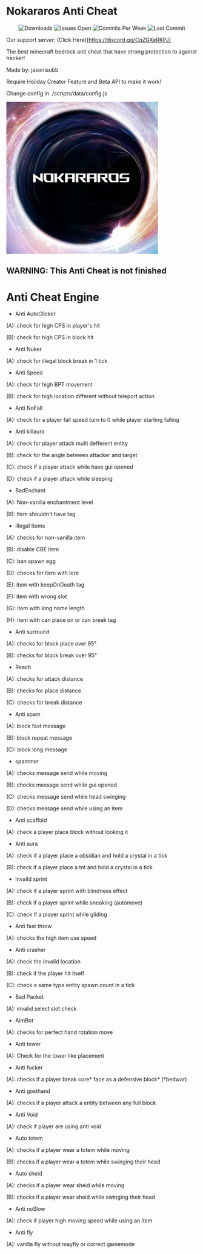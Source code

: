 # Nokararos Anti Cheat

<div align="center">
  <img src="https://img.shields.io/github/downloads/jasonlaubb/Nokararos/total?style=for-the-badge" alt="Downloads"/>
  <img src="https://img.shields.io/github/issues/jasonlaubb/Nokararos?label=ISSUES%20OPEN&style=for-the-badge" alt="Issues Open"/>
  <img src="https://img.shields.io/github/commit-activity/m/jasonlaubb/Nokararos?style=for-the-badge" alt="Commits Per Week"/>
  <img src="https://img.shields.io/github/last-commit/jasonlaubb/Nokararos?style=for-the-badge" alt="Last Commit"/>
</div>

Our support server: (Click Here)[https://discord.gg/CqZGXeRKPJ]

The best minecraft bedrock anti cheat that have strong protection to against hacker!

Made by: jasonlaubb

Require Hoilday Creator Feature and Beta API to make it work!

Change config in ./scripts/data/config.js

<img src="./pack_icon.png" width="400" height="400">

## WARNING: This Anti Cheat is not finished

# Anti Cheat Engine

- Anti AutoClicker

(A): check for high CPS in player's hit

(B): check for high CPS in block hit

- Anti Nuker

(A): check for illegal block break in 1 tick

- Anti Speed

(A): check for high BPT movement

(B): check for high location different without teleport action

- Anti NoFall

(A): check for a player fall speed turn to 0 while player starting falling

- Anti killaura

(A): check for player attack multi defferent entity

(B): check for the angle between attacker and target

(C): check if a player attack while have gui opened

(D): check if a player attack while sleeping

- BadEnchant

(A): Non-vanilla enchantment level

(B): Item shouldn't have tag

- illegal Items

(A): checks for non-vanilla item

(B): disable CBE item

(C): ban spawn egg

(D): checks for item with lore

(E): item with keepOnDeath tag

(F): item with wrong slot

(G): item with long name length

(H): item with can place on or can break tag

- Anti surround

(A): checks for block place over 95°

(B): checks for block break over 95°

- Reach

(A): checks for attack distance

(B): checks for place distance

(C): checks for break distance

- Anti spam

(A): block fast message

(B): block repeat message

(C): block long message

- spammer

(A): checks message send while moving

(B): checks message send while gui opened

(C): checks message send while head swinging

(D): checks message send while using an item

- Anti scaffold

(A): check a player place block without looking it

- Anti aura

(A): check if a player place a obsidian and hold a crystal in a tick

(B): check if a player place a tnt and hold a crystal in a tick

- invaild sprint

(A): check if a player sprint with blindness effect

(B): check if a player sprint while sneaking (automove)

(C): check if a player sprint while gliding

- Anti fast throw

(A): checks the high item use speed

- Anti crasher

(A): check the invalid location

(B): check if the player hit itself

(C): check a same type entity spawn count in a tick

- Bad Packet

(A): invalid select slot check

- AimBot

(A): checks for perfect hand rotation move

- Anti tower

(A): Check for the tower like placement

- Anti fucker

(A): checks if a player break core* face as a defensive block* (*bedwar)

- Anti gosthand

(A): checks if a player attack a entity between any full block

- Anti Void

(A): check if player are using anti void

- Auto totem

(A): checks if a player wear a totem while moving

(B): checks if a player wear a totem while swinging their head

- Auto sheid

(A): checks if a player wear sheid while moving

(B): checks if a player wear sheid while swinging their head

- Anti noSlow

(A): check if player high moving speed while using an item

- Anti fly

(A): vanilla fly without mayfly or correct gamemode
